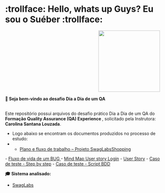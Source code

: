 <div>
  <h1 align="left">
  :trollface: Hello, whats up Guys?  Eu sou o Suéber :trollface:
  </h1>
  
  <p align="right">
    <a href="https://github.com/dayane-rosas/java-anatomia-classes/blob/main/ezgif.com-gif-maker.gif"> </a>
    <img src="ezgif.com-gif-maker.gif" width="200">
    
<div align='left'>
  <b> 🎉 Seja bem-vindo ao desafio Dia a Dia de um QA </b>
</div> </br>

  <p align="left">
    Este repositório possui arquivos do desafio prático Dia a Dia de um QA do <b>Formação Quality Assurance (QA) Experience </b>, solicitado pela Instrutora: <b>Carolina Santana Louzada</b>.</p>
    
- Logo abaixo se encontram os documentos produzidos no processo de estudo:
- 
  - <a href='https://github.com/SueberDEV/Desafio-dia-a-dia-de-um-QA-DIO/tree/main/Desafio%20dia-a-dia%20de%20um%20QA-DIO/1-Plano%20e%20fluxo%20de%20trabalho%20%E2%80%93%20Projeto%20SwagLabsShopping'>Plano e fluxo de trabalho – Projeto SwagLabsShopping
</a>
  - <a href='https://github.com/SueberDEV/Desafio-dia-a-dia-de-um-QA-DIO/tree/main/Desafio%20dia-a-dia%20de%20um%20QA-DIO/2%20-Fluxo%20de%20vida%20de%20um%20BUG%20%E2%80%93%20Projeto%20SwagLabsShopping'>Fluxo de vida de um BUG </a>
  - <a href='https://github.com/SueberDEV/Desafio-dia-a-dia-de-um-QA-DIO/tree/main/Desafio%20dia-a-dia%20de%20um%20QA-DIO/3-Mind%20Map%20User%20story%20Login%20%E2%80%93%20Projeto%20SwagLabsShopping'>Mind Map User story Login</a>
  - <a href='https://github.com/SueberDEV/Desafio-dia-a-dia-de-um-QA-DIO/tree/main/Desafio%20dia-a-dia%20de%20um%20QA-DIO/4-User%20Story%20%E2%80%93%20Projeto%20SwagLabsShopping'>User Story</a>
   - <a href='https://github.com/SueberDEV/Desafio-dia-a-dia-de-um-QA-DIO/tree/main/Desafio%20dia-a-dia%20de%20um%20QA-DIO/5-Caso%20de%20teste%20-%20Step%20by%20step%20%E2%80%93%20Projeto%20SwagLabsShopping'>Caso de teste - Step by step</a>
    - <a href='https://github.com/SueberDEV/Desafio-dia-a-dia-de-um-QA-DIO/tree/main/Desafio%20dia-a-dia%20de%20um%20QA-DIO/6-Caso%20de%20teste%20-%20Script%20BDD%20%E2%80%93%20Projeto%20SwagLabsShopping'>Caso de teste - Script BDD</a>
  
<b> 🎓 Sistema analisado:</b>
  
   - <a href="https://www.saucedemo.com/">SwagLabs</a>
  

